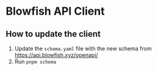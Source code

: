 # Blowfish API Client

## How to update the client

1. Update the `schema.yaml` file with the new schema from https://api.blowfish.xyz/openapi/
1. Run `pnpm schema`
